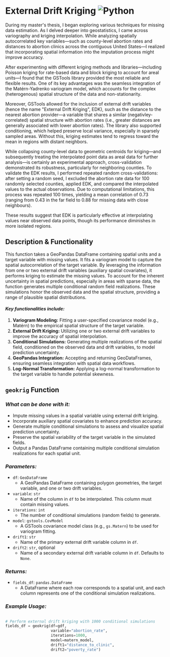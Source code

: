 # External Drift Kriging ![Python](https://img.shields.io/badge/Python-3.8-blue.svg)

During my master's thesis, I began exploring various techniques for missing data estimation. As I delved deeper into geostatistics, I came across variography and kriging interpolation. 
While analyzing spatially autocorrelated key variables—such as county-level abortion rates and distances to abortion clinics across the contiguous United States—I realized that incorporating spatial information into the imputation process might improve accuracy.

After experimenting with different kriging methods and libraries—including Poisson kriging for rate-based data and block kriging to account for areal units—I found that the GSTools library provided the most reliable and flexible results. 
One of its key advantages was the seamless integration of the Matérn-Yadrenko variogram model, which accounts for the complex (heterogenous) spatial structure of the data and non-stationarity. 

Moreover, GSTools allowed for the inclusion of external drift variables (hence the name "External Drift Kriging", EDK), such as the distance to the nearest abortion provider—a variable that shares a similar (negativley-correlated) spatial structure with abortion rates (i.e., greater distances are generally associated with lower abortion rates). 
The library also supported conditioning, which helped preserve local variance, especially in sparsely sampled areas. Without this, kriging estimates tend to regress toward the mean in regions with distant neighbors.

While collapsing county-level data to geometric centroids for kriging—and subsequently treating the interpolated point data as areal data for further analysis—is certainly an experimental approach, cross-validation demonstrated its robustness, particularly for neighboring counties. 
To validate the EDK results, I performed repeated random cross-validations: after setting a random seed, I excluded the abortion rate data for 100 randomly selected counties, applied EDK, and compared the interpolated values to the actual observations. 
Due to computational limitations, this process was repeated 100 times, yielding a mean correlation of 0.73 (ranging from 0.43 in the far field to 0.88 for missing data with close neighbours). 

These results suggest that EDK is particularly effective at interpolating values near observed data points, though its performance diminishes in more isolated regions.


## **Description & Functionality**

This function takes a GeoPandas DataFrame containing spatial units and a target variable with missing values. It fits a variogram model to capture the spatial autocorrelation of the target variable. By leveraging the information from one or two external drift variables (auxiliary spatial covariates), it performs kriging to estimate the missing values. To account for the inherent uncertainty in spatial predictions, especially in areas with sparse data, the function generates multiple conditional random field realizations. These simulations honor the observed data and the spatial structure, providing a range of plausible spatial distributions.

#### *Key functionalities include:*

1. **Variogram Modeling:** Fitting a user-specified covariance model (e.g., Matérn) to the empirical spatial structure of the target variable.
2. **External Drift Kriging:** Utilizing one or two external drift variables to improve the accuracy of spatial interpolation.
3. **Conditional Simulations:** Generating multiple realizations of the spatial field, conditioned on the observed data and drift variables, to model prediction uncertainty.
4. **GeoPandas Integration:** Accepting and returning GeoDataFrames, ensuring seamless integration with spatial data workflows.
5. **Log-Normal Transformation:** Applying a log-normal transformation to the target variable to handle potential skewness.

## **`geokrig` Function**

### *What can be done with it:*

- Impute missing values in a spatial variable using external drift kriging.
- Incorporate auxiliary spatial covariates to enhance prediction accuracy.
- Generate multiple conditional simulations to assess and visualize spatial prediction uncertainty.
- Preserve the spatial variability of the target variable in the simulated fields.
- Output a Pandas DataFrame containing multiple conditional simulation realizations for each spatial unit.

### *Parameters:*

- `df`: `GeoDataFrame`
    - A GeoPandas DataFrame containing polygon geometries, the target variable, and one or two drift variables.
- `variable`: `str`
    - Name of the column in `df` to be interpolated. This column must contain missing values.
- `iterations`: `int`
    - The number of conditional simulations (random fields) to generate.
- `model`: `gstools.CovModel`
    - A GSTools covariance model class (e.g., `gs.Matern`) to be used for variogram fitting.
- `drift1`: `str`
    - Name of the primary external drift variable column in `df`.
- `drift2`: `str`, optional
    - Name of a secondary external drift variable column in `df`. Defaults to `None`.

### *Returns:*

- `fields_df`: `pandas.DataFrame`
    - A DataFrame where each row corresponds to a spatial unit, and each column represents one of the conditional simulation realizations.

### *Example Usage:*

```python

# Perform external drift kriging with 1000 conditional simulations
fields_df = geokrig(df=gdf,
                    variable="abortion_rate",
                    iterations=1000,
                    model=matern_model,
                    drift1="distance_to_clinic",
                    drift2="poverty_rate")
